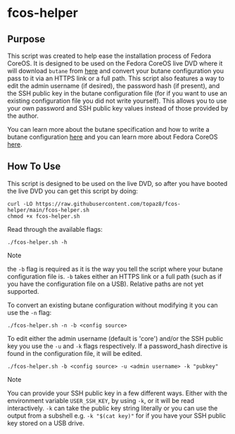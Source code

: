 # fcos-helper

## Purpose
This script was created to help ease the installation process of Fedora CoreOS. It is designed to be used on the Fedora CoreOS live DVD where it will download `butane` from [here](https://github.com/coreos/butane) and convert your butane configuration you pass to it via an HTTPS link or a full path. This script also features a way to edit the admin username (if desired), the password hash (if present), and the SSH public key in the butane configuration file (for if you want to use an existing configuration file you did not write yourself). This allows you to use your own password and SSH public key values instead of those provided by the author.

You can learn more about the butane specification and how to write a butane configuration [here](https://coreos.github.io/butane/specs/) and you can learn more about Fedora CoreOS [here](https://docs.fedoraproject.org/en-US/fedora-coreos/).


## How To Use
This script is designed to be used on the live DVD, so after you have booted the live DVD you can get this script by doing:
```
curl -LO https://raw.githubusercontent.com/topaz8/fcos-helper/main/fcos-helper.sh
chmod +x fcos-helper.sh
```

Read through the available flags:
```
./fcos-helper.sh -h
```

> [!NOTE]
> the `-b` flag is required as it is the way you tell the script where your butane configuration file is.
> `-b` takes either an HTTPS link or a full path (such as if you have the configuration file on a USB). Relative paths are not yet supported.

To convert an existing butane configuration without modifying it you can use the `-n` flag:
```
./fcos-helper.sh -n -b <config source>
```

To edit either the admin username (default is 'core') and/or the SSH public key you use the `-u` and `-k` flags respectively. If a password_hash directive is found in the configuration file, it will be edited.
```
./fcos-helper.sh -b <config source> -u <admin username> -k "pubkey"
```

> [!NOTE]
> You can provide your SSH public key in a few different ways. Either with the environment variable `USER_SSH_KEY`, by using `-k`, or it will be read interactively. `-k` can take the public key string literally or you can use the output from a subshell e.g. `-k "$(cat key)"` for if you have your SSH public key stored on a USB drive.
